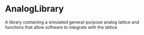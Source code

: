 # AnalogLibrary
A library containing a simulated general-purpose analog lattice and functions that allow software to integrate with the lattice.
